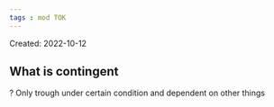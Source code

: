 ```yaml
---
tags : mod TOK
---
```

Created: 2022-10-12 

## What is contingent
?
Only trough under certain condition and dependent on other things 
<!--SR:!2023-02-01,14,250-->